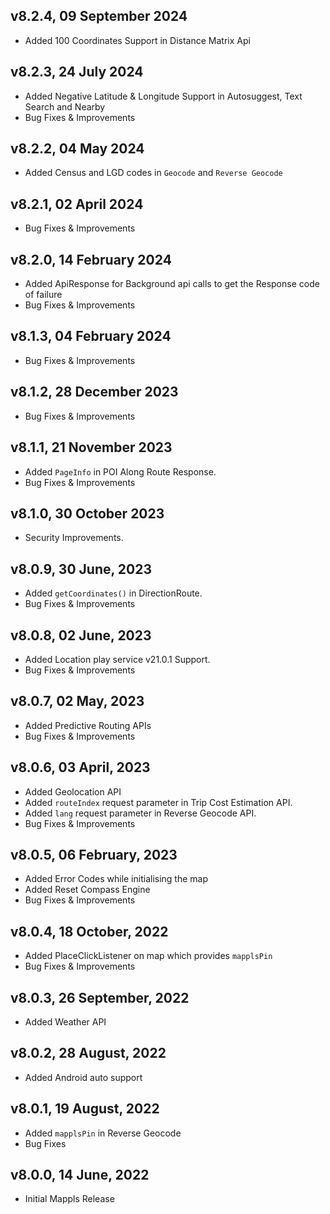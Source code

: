 ## v8.2.4, 09 September 2024
- Added 100 Coordinates Support in Distance Matrix Api

## v8.2.3, 24 July 2024
- Added Negative Latitude & Longitude Support in Autosuggest, Text Search and Nearby
- Bug Fixes & Improvements

## v8.2.2, 04 May 2024
- Added Census and LGD codes in `Geocode` and `Reverse Geocode`

## v8.2.1, 02 April 2024
- Bug Fixes & Improvements

## v8.2.0, 14 February 2024
- Added ApiResponse for Background api calls to get the Response code of failure
- Bug Fixes & Improvements

## v8.1.3, 04 February 2024
- Bug Fixes & Improvements

## v8.1.2, 28 December 2023
- Bug Fixes & Improvements

## v8.1.1, 21 November 2023
- Added `PageInfo` in POI Along Route Response.
- Bug Fixes & Improvements

## v8.1.0, 30 October 2023
- Security Improvements. 

## v8.0.9, 30 June, 2023
- Added `getCoordinates()` in DirectionRoute.
- Bug Fixes & Improvements

## v8.0.8, 02 June, 2023
- Added Location play service v21.0.1 Support.
- Bug Fixes & Improvements

## v8.0.7, 02 May, 2023
- Added Predictive Routing APIs
- Bug Fixes & Improvements

## v8.0.6, 03 April, 2023
- Added Geolocation API
- Added `routeIndex` request parameter in Trip Cost Estimation API.
- Added `lang` request parameter  in Reverse Geocode API.
- Bug Fixes & Improvements

## v8.0.5, 06 February, 2023
- Added Error Codes while initialising the map
- Added Reset Compass Engine
- Bug Fixes & Improvements

## v8.0.4, 18 October, 2022
- Added PlaceClickListener on map which provides `mapplsPin`
- Bug Fixes & Improvements

## v8.0.3, 26 September, 2022
- Added Weather API

## v8.0.2, 28 August, 2022
- Added Android auto support

## v8.0.1, 19 August, 2022
- Added `mapplsPin` in Reverse Geocode
- Bug Fixes

## v8.0.0, 14 June, 2022
- Initial Mappls Release